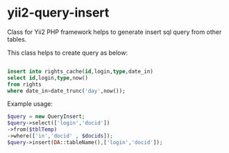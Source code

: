 # yii2-query-insert
Class for Yii2 PHP framework helps to generate insert sql query from other tables.

This class helps to create query as below:

```sql

insert into rights_cache(id,login,type,date_in)
select id,login,type,now()
from rights 
where date_in>date_trunc('day',now());
```

Example usage:

```php
$query = new QueryInsert;
$query->select(['login','docid'])
->from($tblTemp)
->where(['in','docid' , $docids]);
$query->insert(DA::tableName(),['login','docid']);
```